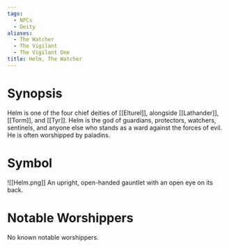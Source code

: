 ```yaml
---
tags:
  - NPCs
  - Deity
aliases:
  - The Watcher
  - The Vigilant
  - The Vigilant One
title: Helm, The Watcher
---
```

# Synopsis
Helm is one of the four chief deities of [[Elturel]], alongside [[Lathander]], [[Torm]], and [[Tyr]]. Helm is the god of guardians, protectors, watchers, sentinels, and anyone else who stands as a ward against the forces of evil. He is often worshipped by paladins.
# Symbol
![[Helm.png]]
An upright, open-handed gauntlet with an open eye on its back.
# Notable Worshippers
No known notable worshippers.